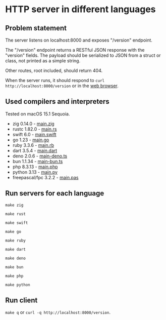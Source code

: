 # HTTP server in different languages

## Problem statement

The server listens on localhost:8000 and exposes "/version" endpoint.

The "/version" endpoint returns a RESTful JSON response with the "version" fields. The payload should be serialized to JSON from a struct or class, not printed as a simple string.

Other routes, root included, should return 404.

When the server runs, it should respond to `curl http://localhost:8000/version`
or in the [web browser](http://localhost:8000/version).

## Used compilers and interpreters

Tested on macOS 15.1 Sequoia.

- zig 0.14.0 - [main.zig](./main.zig)
- rustc 1.82.0 - [main.rs](./main.rs)
- swift 6.0 - [main.swift](./main.swift)
- go 1.23 - [main.go](./main.go)
- ruby 3.3.6 - [main.rb](./main.rb)
- dart 3.5.4 - [main.dart](./main.dart)
- deno 2.0.6 - [main-deno.ts](./main-deno.ts)
- bun 1.1.34 - [main-bun.ts](./main-bun.ts)
- php 8.3.13 - [main.php](./main.php)
- python 3.13 - [main.py](./main.py)
- freepascal/fpc 3.2.2 - [main.pas](./main.pas)

## Run servers for each language

`make zig`

`make rust`

`make swift`

`make go`

`make ruby`

`make dart`

`make deno`

`make bun`

`make php`

`make python`

## Run client

`make q` or `curl -q http://localhost:8000/version`.
